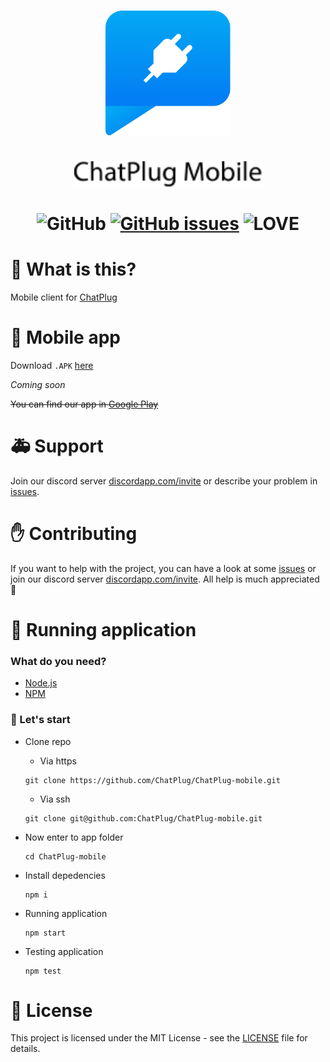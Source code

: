<p align="center">
  <h1 align="center">
   <img src="./assets/chatplug.svg" width="200px" alt="Chat Plug"/><br/><br/>
    <img src="./assets/chatplug-text.svg" width="300px" alt="Chat Plug Text"/><br/><br/>
     <img src="https://img.shields.io/github/license/ChatPlug/ChatPlug-mobile.svg?style=for-the-badge" alt="GitHub"/>
     <a href="https://github.com/ChatPlug/ChatPlug-mobile/issues"><img src="https://img.shields.io/github/issues/ChatPlug/ChatPlug-mobile.svg?style=for-the-badge" alt="GitHub issues" /></a>
     <img src="https://img.shields.io/badge/Built%20with-%E2%9D%A4%20LOVE-red.svg?longCache=true&amp;style=for-the-badge" alt="LOVE" />
  </h1>
</p>

# 📰 What is this?

Mobile client for [ChatPlug](https://github.com/feelfreelinux/ChatPlug)

# 👾 Mobile app

Download `.APK` [here](https://github.com/SerekKiri/ChatPlug-mobile/releases)

*Coming soon*

~~You can find our app in [Google Play](https://play.google.com/store/apps)~~

# 🚑 Support

Join our discord server [discordapp.com/invite](https://discord.gg/xdWemhA) or describe your problem in [issues](https://github.com/SerekKiri/ChatPlug-mobile/issues).

# ✋ Contributing

If you want to help with the project, you can have a look at some [issues](https://github.com/SerekKiri/ChatPlug-mobile/issues) or join our discord server [discordapp.com/invite](https://discord.gg/xdWemhA). All help is much appreciated 🍻

# 🏃 Running application

### What do you need?

- [Node.js](https://nodejs.org/en/)
- [NPM](https://www.npmjs.com/)

### 🤘 Let's start

- Clone repo</br>
   - Via https
   
    ```
    git clone https://github.com/ChatPlug/ChatPlug-mobile.git
    ```
   - Via ssh

    ```
    git clone git@github.com:ChatPlug/ChatPlug-mobile.git
    ```

- Now enter to app folder
  ```
  cd ChatPlug-mobile
  ```
- Install depedencies
  ```
  npm i
  ```
- Running application
  ```
  npm start
  ```
- Testing application
  ```
  npm test
  ```

# 📜 License
This project is licensed under the MIT License - see the [LICENSE](LICENSE) file for details.